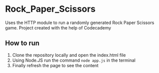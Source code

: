 # Rock_Paper_Scissors
Uses the HTTP module to run a randomly generated Rock Paper Scissors game. Project created with the help of Codecademy

## How to run
1. Clone the repository locally and open the index.html file
2. Using Node.JS run the command ```node app.js``` in the terminal
3. Finally refresh the page to see the content
